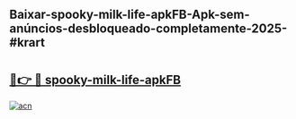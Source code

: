 ## Baixar-spooky-milk-life-apkFB-Apk-sem-anúncios-desbloqueado-completamente-2025-#krart

# <h2><a href="https://ainizakaria.my?title=spooky-milk-life-apkFB&ref=22M">🔗👉 🔴 spooky-milk-life-apkFB</a></h2>

[![acn](https://github.com/user-attachments/assets/0f9c940e-d8b0-45ae-aac7-cd30a18b3e1c)](https://ainizakaria.my?title=spooky-milk-life-apkFB&ref=22M)


